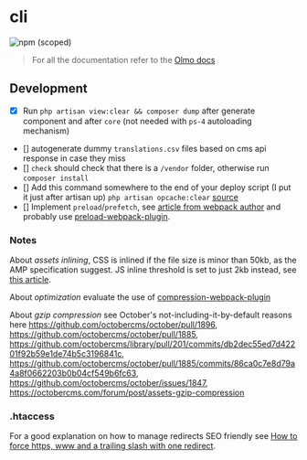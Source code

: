 # cli

![npm (scoped)](https://img.shields.io/npm/v/@olmokit/cli?style=flat-square&color=magenta)

> For all the documentation refer to the [Olmo docs](https://olmokit.github.io/olmokit)

## Development

- [x] Run `php artisan view:clear && composer dump` after generate component and after `core` (not needed with `ps-4` autoloading mechanism)
- [] autogenerate dummy `translations.csv` files based on cms api response in case they miss
- [] `check` should check that there is a `/vendor` folder, otherwise run `composer install`
- [] Add this command somewhere to the end of your deploy script (I put it just after artisan up) `php artisan opcache:clear` [source](https://medium.com/appstract/make-your-laravel-app-fly-with-php-opcache-9948db2a5f93)
- [] Implement `preload`/`prefetch`, see [article from webpack author](https://medium.com/webpack/link-rel-prefetch-preload-in-webpack-51a52358f84c) and probably use [preload-webpack-plugin](https://www.npmjs.com/package/preload-webpack-plugin).

### Notes

About _assets inlining_, CSS is inlined if the file size is minor than 50kb, as the AMP specification suggest. JS inline threshold is set to just 2kb instead, see [this article](https://v8.dev/blog/cost-of-javascript-2019#guidance).

About _optimization_ evaluate the use of [compression-webpack-plugin](https://github.com/webpack-contrib/compression-webpack-plugin)

About _gzip compression_ see October's not-including-it-by-default reasons here https://github.com/octobercms/october/pull/1896, https://github.com/octobercms/october/pull/1885, https://github.com/octobercms/library/pull/201/commits/db2dec55ed7d42201f92b59e1de74b5c3196841c, https://github.com/octobercms/october/pull/1885/commits/86ca0c7e8d79a4a8f0662203b0b04cf549b6fc63, https://github.com/octobercms/october/issues/1847, https://octobercms.com/forum/post/assets-gzip-compression

### .htaccess

For a good explanation on how to manage redirects SEO friendly see [How to force https, www and a trailing slash with one redirect](https://www.danielmorell.com/guides/htaccess-seo/redirects/https-www-and-trailing-slash).
